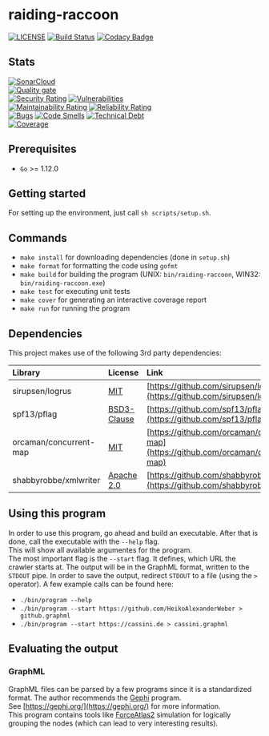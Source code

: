 # raiding-raccoon

[![LICENSE](https://img.shields.io/badge/license-MIT-orange.svg)](LICENSE)
[![Build Status](https://travis-ci.com/HeikoAlexanderWeber/raiding-raccoon.svg?token=jLWKSu6GaoZv38y9JzqL&branch=master)](https://travis-ci.com/HeikoAlexanderWeber/raiding-raccoon)
[![Codacy Badge](https://api.codacy.com/project/badge/Grade/c6a5c39e7bd042389370b22a3c98959f)](https://www.codacy.com/app/HeikoAlexanderWeber/raiding-raccoon?utm_source=github.com&amp;utm_medium=referral&amp;utm_content=HeikoAlexanderWeber/raiding-raccoon&amp;utm_campaign=Badge_Grade)

## Stats

[![SonarCloud](https://sonarcloud.io/images/project_badges/sonarcloud-black.svg)](https://sonarcloud.io/dashboard?id=HeikoAlexanderWeber_raiding-raccoon)\
[![Quality gate](https://sonarcloud.io/api/project_badges/quality_gate?project=HeikoAlexanderWeber_raiding-raccoon)](https://sonarcloud.io/dashboard?id=HeikoAlexanderWeber_raiding-raccoon)\
[![Security Rating](https://sonarcloud.io/api/project_badges/measure?project=HeikoAlexanderWeber_raiding-raccoon&metric=security_rating)](https://sonarcloud.io/dashboard?id=HeikoAlexanderWeber_raiding-raccoon)
[![Vulnerabilities](https://sonarcloud.io/api/project_badges/measure?project=HeikoAlexanderWeber_raiding-raccoon&metric=vulnerabilities)](https://sonarcloud.io/dashboard?id=HeikoAlexanderWeber_raiding-raccoon)\
[![Maintainability Rating](https://sonarcloud.io/api/project_badges/measure?project=HeikoAlexanderWeber_raiding-raccoon&metric=sqale_rating)](https://sonarcloud.io/dashboard?id=HeikoAlexanderWeber_raiding-raccoon)
[![Reliability Rating](https://sonarcloud.io/api/project_badges/measure?project=HeikoAlexanderWeber_raiding-raccoon&metric=reliability_rating)](https://sonarcloud.io/dashboard?id=HeikoAlexanderWeber_raiding-raccoon)\
[![Bugs](https://sonarcloud.io/api/project_badges/measure?project=HeikoAlexanderWeber_raiding-raccoon&metric=bugs)](https://sonarcloud.io/dashboard?id=HeikoAlexanderWeber_raiding-raccoon)
[![Code Smells](https://sonarcloud.io/api/project_badges/measure?project=HeikoAlexanderWeber_raiding-raccoon&metric=code_smells)](https://sonarcloud.io/dashboard?id=HeikoAlexanderWeber_raiding-raccoon)
[![Technical Debt](https://sonarcloud.io/api/project_badges/measure?project=HeikoAlexanderWeber_raiding-raccoon&metric=sqale_index)](https://sonarcloud.io/dashboard?id=HeikoAlexanderWeber_raiding-raccoon)\
[![Coverage](https://sonarcloud.io/api/project_badges/measure?project=HeikoAlexanderWeber_raiding-raccoon&metric=coverage)](https://sonarcloud.io/dashboard?id=HeikoAlexanderWeber_raiding-raccoon)



## Prerequisites

* `Go` >= 1.12.0

## Getting started

For setting up the environment, just call `sh scripts/setup.sh`.

## Commands

* `make install` for downloading dependencies (done in `setup.sh`)
* `make format` for formatting the code using `gofmt`
* `make build` for building the program (UNIX: `bin/raiding-raccoon`, WIN32: `bin/raiding-raccoon.exe`)
* `make test` for executing unit tests
* `make cover` for generating an interactive coverage report
* `make run` for running the program

## Dependencies

This project makes use of the following 3rd party dependencies:

| Library                | License                                                                   | Link                                                                                   |
| :--------------------- | :------------------------------------------------------------------------ | :------------------------------------------------------------------------------------- |
| sirupsen/logrus        | [MIT](https://github.com/sirupsen/logrus/blob/master/LICENSE)             | [https://github.com/sirupsen/logrus](https://github.com/sirupsen/logrus)               |
| spf13/pflag            | [BSD3-Clause](https://github.com/spf13/pflag/blob/master/LICENSE)         | [https://github.com/spf13/pflag](https://github.com/spf13/pflag)                       |
| orcaman/concurrent-map | [MIT](https://github.com/orcaman/concurrent-map/blob/master/LICENSE)      | [https://github.com/orcaman/concurrent-map](https://github.com/orcaman/concurrent-map) |
| shabbyrobbe/xmlwriter  | [Apache 2.0](https://github.com/shabbyrobe/xmlwriter/blob/master/LICENSE) | [https://github.com/shabbyrobe/xmlwriter](https://github.com/shabbyrobe/xmlwriter)     |

## Using this program

In order to use this program, go ahead and build an executable. After that is done, call the executable with the `--help` flag.\
This will show all available argumentes for the program.\
The most important flag is the `--start` flag. It defines, which URL the crawler starts at. The output will be in the GraphML format, written to the `STDOUT` pipe. In order to save the output, redirect `STDOUT` to a file (using the `>` operator). A few example calls can be found here:

* `./bin/program --help`
* `./bin/program --start https://github.com/HeikoAlexanderWeber > github.graphml`
* `./bin/program --start https://cassini.de > cassini.graphml`

## Evaluating the output

### GraphML

GraphML files can be parsed by a few programs since it is a standardized format. The author recommends the [Gephi](https://gephi.org/) program.\
See [https://gephi.org/](https://gephi.org/) for more information.\
This program contains tools like [ForceAtlas2](https://medialab.sciencespo.fr/publications/Jacomy_Heymann_Venturini-Force_Atlas2.pdf) simulation for logically grouping the nodes (which can lead to very interesting results).
